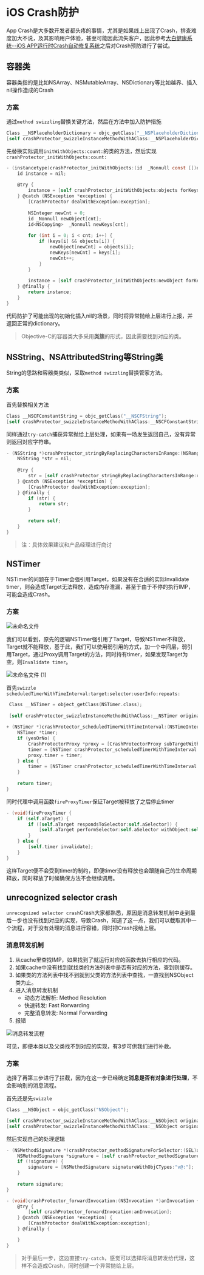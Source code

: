 # iOS Crash防护
App Crash是大多数开发者都头疼的事情，尤其是如果线上出现了Crash，排查难度加大不说，及其影响用户体验，甚至可能因此流失客户，因此参考[大白健康系统--iOS APP运行时Crash自动修复系统](https://neyoufan.github.io/2017/01/13/ios/BayMax_HTSafetyGuard/)之后对Crash预防进行了尝试。

## 容器类
容器类指的是比如NSArray、NSMutableArray、NSDictionary等比如越界、插入nil操作造成的Crash

### 方案
通过`method swizzling`替换关键方法，然后在方法中加入防护措施

```Objective-C
Class __NSPlaceholderDictionary = objc_getClass("__NSPlaceholderDictionary");
[self crashProtector_swizzleInstanceMethodWithAClass:__NSPlaceholderDictionary originalSel:@selector(initWithObjects:forKeys:count:) swizzledSel:@selector(crashProtector_initWithObjects:forKeys:count:)];
```

先替换实际调用`initWithObjects:count:`的类的方法，然后实现`crashProtector_initWithObjects:count:`

```Objective-C
- (instancetype)crashProtector_initWithObjects:(id  _Nonnull const [])objects forKeys:(id<NSCopying>  _Nonnull const [])keys count:(NSUInteger)cnt {
    id instance = nil;
    
    @try {
        instance = [self crashProtector_initWithObjects:objects forKeys:keys count:cnt];
    } @catch (NSException *exception) {
        [CrashProtector dealWithException:exception];
        
        NSInteger newCnt = 0;
        id _Nonnull newObject[cnt];
        id<NSCopying>  _Nonnull newKeys[cnt];
        
        for (int i = 0; i < cnt; i++) {
            if (keys[i] && objects[i]) {
                newObject[newCnt] = objects[i];
                newKeys[newCnt] = keys[i];
                newCnt++;
            }
        }
        
        instance = [self crashProtector_initWithObjects:newObject forKeys:newKeys count:newCnt];
    } @finally {
        return instance;
    }
}
```
代码防护了可能出现的初始化插入nil的场景，同时将异常抛给上层进行上报，并返回正常的dictionary。
> Objective-C的容器类大多采用**类簇**的形式，因此需要找到对应的类。

## NSString、NSAttributedString等String类
String的思路和容器类类似，采取`method swizzling`替换管家方法。

### 方案
首先替换相关方法
```Objective-C
Class __NSCFConstantString = objc_getClass("__NSCFString");
[self crashProtector_swizzleInstanceMethodWithAClass:__NSCFConstantString originalSel:@selector(stringByReplacingCharactersInRange:withString:) swizzledSel:@selector(crashProtector_stringByReplacingCharactersInRange:withString:)];
```

同样通过`try-catch`捕获异常抛给上层处理，如果有一场发生返回自己，没有异常则返回对应字符串。

```Objective-C
- (NSString *)crashProtector_stringByReplacingCharactersInRange:(NSRange)range withString:(NSString *)replacement {
    NSString *str = nil;
    
    @try {
        str = [self crashProtector_stringByReplacingCharactersInRange:range withString:replacement];
    } @catch (NSException *exception) {
        [CrashProtector dealWithException:exception];
    } @finally {
        if (str) {
            return str;
        }
        
        return self;
    }
}
```

> 注：具体效果建议和产品经理进行商讨

## NSTimer
NSTimer的问题在于Timer会强引用Target，如果没有在合适的实际Invalidate timer，则会造成Target无法释放，造成内存泄漏，甚至于由于不停的执行IMP，可能会造成Crash。

 ### 方案
 ![未命名文件](https://user-images.githubusercontent.com/22512175/115207981-b01a1900-a12e-11eb-85e0-4c62fd758ef0.png)
 
 我们可以看到，原先的逻辑NSTimer强引用了Target，导致NSTimer不释放，Target就不能释放，基于此，我们可以使用弱引用的方式，加一个中间层，弱引用Target，通过Proxy调用Target的方法，同时持有timer，如果发现Target为空，则`Invalidate timer`。
 
 ![未命名文件 (1)](https://user-images.githubusercontent.com/22512175/115208420-1f900880-a12f-11eb-8fa2-018b7db8cae6.png)

首先`swizzle scheduledTimerWithTimeInterval:target:selector:userInfo:repeats:`
```Objective-C
 Class __NSTimer = object_getClass(NSTimer.class);
    
 [self crashProtector_swizzleInstanceMethodWithAClass:__NSTimer originalSel:@selector(scheduledTimerWithTimeInterval:target:selector:userInfo:repeats:) swizzledSel:@selector(crashProtector_scheduledTimerWithTimeInterval:target:selector:userInfo:repeats:)];
    
+ (NSTimer *)crashProtector_scheduledTimerWithTimeInterval:(NSTimeInterval)ti target:(id)aTarget selector:(SEL)aSelector userInfo:(id)userInfo repeats:(BOOL)yesOrNo {
    NSTimer *timer;
    if (yesOrNo) {
        CrashProtectorProxy *proxy = [CrashProtectorProxy subTargetWithTarget:aTarget selector:aSelector userInfo:userInfo];
        timer = [NSTimer crashProtector_scheduledTimerWithTimeInterval:ti target:proxy selector:@selector(fireProxyTimer) userInfo:userInfo repeats:yesOrNo];
        proxy.timer = timer;
    } else {
        timer = [NSTimer crashProtector_scheduledTimerWithTimeInterval:ti target:aTarget selector:aSelector userInfo:userInfo repeats:yesOrNo];
    }
    
    return timer;
} 
 ```
 
同时代理中调用函数`fireProxyTimer`保证Target被释放了之后停止timer

```Objective-C
- (void)fireProxyTimer {
    if (self.aTarget) {
        if ([self.aTarget respondsToSelector:self.aSelector]) {
            [self.aTarget performSelector:self.aSelector withObject:self.timer];
        }
    } else {
        [self.timer invalidate];
    }
}
```

这样Target便不会受到timer的制约，即便timer没有释放也会跟随自己的生命周期释放，同时释放了时候确保方法不会继续调用。

## unrecognized selector crash
`unrecognized selector crash`Crash大家都熟悉，原因是消息转发机制中走到最后一步也没有找到对应的实现，导致Crash，知道了这一点，我们可以截取其中一个流程，对于没有处理的消息进行容错，同时把Crash报给上层。

### 消息转发机制
1. 从cache里查找IMP，如果找到了就运行对应的函数去执行相应的代码。
2. 如果cache中没有找到就找类的方法列表中是否有对应的方法，查到则缓存。
3. 如果类的方法列表中找不到就到父类的方法列表中查找，一直找到NSObject类为止。
4. 进入消息转发机制
   - 动态方法解析: Method Resolution
   - 快速转发: Fast Rorwarding
   - 完整消息转发: Normal Forwarding
5. 报错

![消息转发流程](https://user-images.githubusercontent.com/22512175/115216191-d643b700-a136-11eb-9089-465686943f6b.png)

可见，即便本类以及父类找不到对应的实现，有3步可供我们进行补救。

### 方案
选择了再第三步进行了拦截，因为在这一步已经确定**消息是否有对象进行处理**，不会影响别的消息流程。

首先还是先`swizzle`

```Objective-C
Class __NSObject = objc_getClass("NSObject");

[self crashProtector_swizzleInstanceMethodWithAClass:__NSObject originalSel:@selector(methodSignatureForSelector:) swizzledSel:@selector(crashProtector_methodSignatureForSelector:)];
[self crashProtector_swizzleInstanceMethodWithAClass:__NSObject originalSel:@selector(forwardInvocation:) swizzledSel:@selector(crashProtector_forwardInvocation:)];
``` 

然后实现自己的处理逻辑
```Objective-C
- (NSMethodSignature *)crashProtector_methodSignatureForSelector:(SEL)aSelector {
    NSMethodSignature *signature = [self crashProtector_methodSignatureForSelector:aSelector];
    if (!signature) {
        signature = [NSMethodSignature signatureWithObjCTypes:"v@:"];
    }
    
    return signature;
}

- (void)crashProtector_forwardInvocation:(NSInvocation *)anInvocation {
    @try {
        [self crashProtector_forwardInvocation:anInvocation];
    } @catch (NSException *exception) {
        [CrashProtector dealWithException:exception];
    } @finally {

    }
}
```

> 对于最后一步，这边直接`try-catch`，感觉可以选择将消息转发给代理，这样不会造成Crash，同时创建一个异常抛给上层。






 
 
 
 



